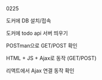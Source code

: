0225

도커에 DB 설치/접속

도커에 todo api 서버 띄우기

POSTman으로 GET/POST 확인

HTML + JS + Ajax로 동작 (GET/POST)

리액트에서 Ajax 연결 동작 확인